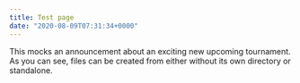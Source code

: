 ```yaml
---
title: Test page
date: "2020-08-09T07:31:34+0000"
---
```


This mocks an announcement about an exciting new upcoming tournament.
As you can see, files can be created from either without its own directory or standalone.
